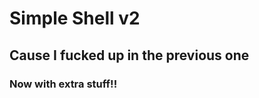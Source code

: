 <h1>Simple Shell v2</h1>
<h2>Cause I fucked up in the previous one</h2>
<h3>Now with extra stuff!!</h3>
